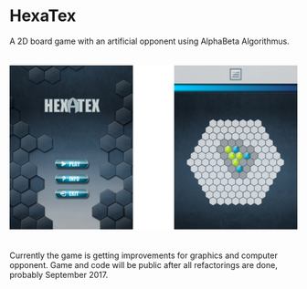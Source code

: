 # HexaTex
A 2D board game with an artificial opponent using AlphaBeta Algorithmus.<br>
<br>
<br>
![logo](https://github.com/DeepVinci/HexaTex/blob/master/images/hexaShow.png "HexaTex Show")<br>
<br>
<br>
Currently the game is getting improvements for graphics and computer opponent.
Game and code will be public after all refactorings are done, probably September 2017.


